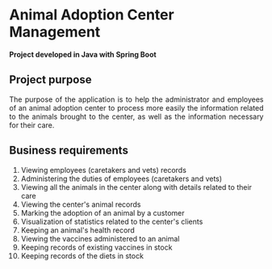 # Animal Adoption Center Management

**Project developed in Java with Spring Boot**

## Project purpose
<div align="justify"> The purpose of the application is to help the administrator and employees of an animal adoption center to process more easily the information related to the animals brought to the center, as well as the information necessary for their care. </div>

## Business requirements
1. Viewing employees (caretakers and vets) records
2. Administering the duties of employees (caretakers and vets)
3. Viewing all the animals in the center along with details related to their care
4. Viewing the center's animal records
5. Marking the adoption of an animal by a customer
6. Visualization of statistics related to the center's clients
7. Keeping an animal's health record
8. Viewing the vaccines administered to an animal
9. Keeping records of existing vaccines in stock
10. Keeping records of the diets in stock

